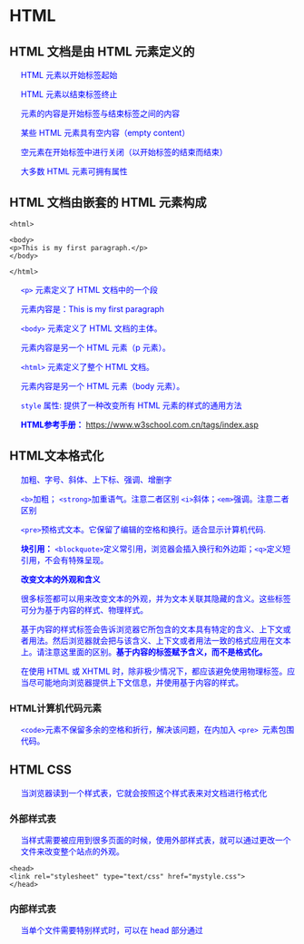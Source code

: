 # HTML
## HTML 文档是由 HTML 元素定义的
HTML 元素以开始标签起始

HTML 元素以结束标签终止

元素的内容是开始标签与结束标签之间的内容

某些 HTML 元素具有空内容（empty content）

空元素在开始标签中进行关闭（以开始标签的结束而结束）

大多数 HTML 元素可拥有属性


## HTML 文档由嵌套的 HTML 元素构成

```shell
<html>

<body>
<p>This is my first paragraph.</p>
</body>

</html>
```
`<p>` 元素定义了 HTML 文档中的一个段

元素内容是：This is my first paragraph

`<body>` 元素定义了 HTML 文档的主体。

元素内容是另一个 HTML 元素（p 元素）。

`<html>` 元素定义了整个 HTML 文档。

元素内容是另一个 HTML 元素（body 元素）。

`style` 属性: 提供了一种改变所有 HTML 元素的样式的通用方法

**HTML参考手册：** https://www.w3school.com.cn/tags/index.asp


## HTML文本格式化

加粗、字号、斜体、上下标、强调、增删字

`<b>`加粗； `<strong>`加重语气。注意二者区别
`<i>`斜体；`<em>`强调。注意二者区别

`<pre>`预格式文本。它保留了编辑的空格和换行。适合显示计算机代码.

**块引用：**
`<blockquote>`定义常引用，浏览器会插入换行和外边距；`<q>`定义短引用，不会有特殊呈现。

**改变文本的外观和含义**

很多标签都可以用来改变文本的外观，并为文本关联其隐藏的含义。这些标签可分为基于内容的样式、物理样式。

基于内容的样式标签会告诉浏览器它所包含的文本具有特定的含义、上下文或者用法。然后浏览器就会把与该含义、上下文或者用法一致的格式应用在文本上。请注意这里面的区别。**基于内容的标签赋予含义，而不是格式化。**

在使用 HTML 或 XHTML 时，除非极少情况下，都应该避免使用物理标签。应当尽可能地向浏览器提供上下文信息，并使用基于内容的样式。

### HTML计算机代码元素

`<code>`元素不保留多余的空格和折行，解决该问题，在内加入 `<pre> `元素包围代码。


## HTML CSS

当浏览器读到一个样式表，它就会按照这个样式表来对文档进行格式化

### 外部样式表

当样式需要被应用到很多页面的时候，使用外部样式表，就可以通过更改一个文件来改变整个站点的外观。
```shell
<head>
<link rel="stylesheet" type="text/css" href="mystyle.css">
</head>
```
### 内部样式表

当单个文件需要特别样式时，可以在 head 部分通过 <style> 标签定义内部样式表。
  ```shell
  <head>
  <style type="text/css">
  body {background-color: red}
  p {margin-left: 20px; color: blue}
  </style>
  </head>
  ```

